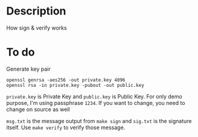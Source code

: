 # Description

How sign & verify works

# To do

Generate key pair

```
openssl genrsa -aes256 -out private.key 4096
openssl rsa -in private.key -pubout -out public.key
```

`private.key` is Private Key and `public.key` is Public Key.
For only demo purpose, I'm using passphrase `1234`. If you want to change, you need to change on source as well

`msg.txt` is the message output from `make sign` and `sig.txt` is the signature itself. Use `make verify` to verify those message.
